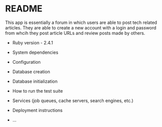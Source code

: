 # README

This app is essentially a forum in which users are able to post tech related articles. They are able to create a new account with a login and password from whcih they post article URLs and review posts made by others. 
* Ruby version - 2.4.1

* System dependencies

* Configuration

* Database creation

* Database initialization

* How to run the test suite

* Services (job queues, cache servers, search engines, etc.)

* Deployment instructions

* ...

